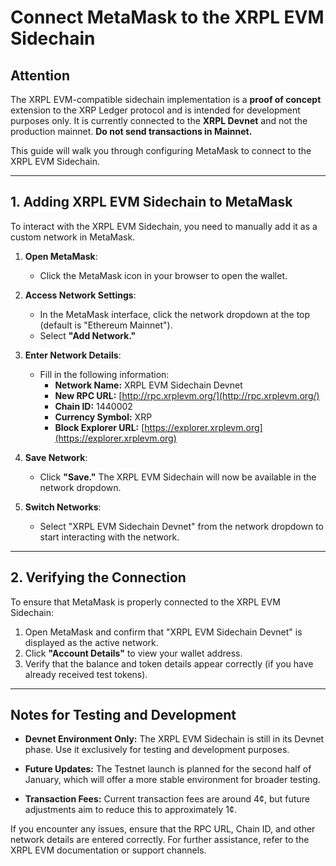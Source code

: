 # Connect MetaMask to the XRPL EVM Sidechain

## Attention

The XRPL EVM-compatible sidechain implementation is a **proof of concept** extension to the XRP Ledger protocol and is intended for development purposes only. It is currently connected to the **XRPL Devnet** and not the production mainnet. **Do not send transactions in Mainnet.**

This guide will walk you through configuring MetaMask to connect to the XRPL EVM Sidechain.

---

## 1. Adding XRPL EVM Sidechain to MetaMask

To interact with the XRPL EVM Sidechain, you need to manually add it as a custom network in MetaMask.

1. **Open MetaMask**:
   - Click the MetaMask icon in your browser to open the wallet.

2. **Access Network Settings**:
   - In the MetaMask interface, click the network dropdown at the top (default is "Ethereum Mainnet").
   - Select **"Add Network."**

   <Insert Screenshot of Network Dropdown>

3. **Enter Network Details**:
   - Fill in the following information:
     - **Network Name:** XRPL EVM Sidechain Devnet
     - **New RPC URL:** [http://rpc.xrplevm.org/](http://rpc.xrplevm.org/)
     - **Chain ID:** 1440002
     - **Currency Symbol:** XRP
     - **Block Explorer URL:** [https://explorer.xrplevm.org](https://explorer.xrplevm.org)

   <Insert Screenshot of Add Network Form>

4. **Save Network**:
   - Click **"Save."** The XRPL EVM Sidechain will now be available in the network dropdown.

5. **Switch Networks**:
   - Select "XRPL EVM Sidechain Devnet" from the network dropdown to start interacting with the network.

   <Insert Screenshot of Selected Network>

---

## 2. Verifying the Connection

To ensure that MetaMask is properly connected to the XRPL EVM Sidechain:

1. Open MetaMask and confirm that "XRPL EVM Sidechain Devnet" is displayed as the active network.
2. Click **"Account Details"** to view your wallet address.
3. Verify that the balance and token details appear correctly (if you have already received test tokens).

<Insert Screenshot of Connected Wallet on XRPL EVM>

---

## Notes for Testing and Development

- **Devnet Environment Only:**
  The XRPL EVM Sidechain is still in its Devnet phase. Use it exclusively for testing and development purposes.

- **Future Updates:**
  The Testnet launch is planned for the second half of January, which will offer a more stable environment for broader testing.

- **Transaction Fees:**
  Current transaction fees are around 4¢, but future adjustments aim to reduce this to approximately 1¢.

If you encounter any issues, ensure that the RPC URL, Chain ID, and other network details are entered correctly. For further assistance, refer to the XRPL EVM documentation or support channels.
